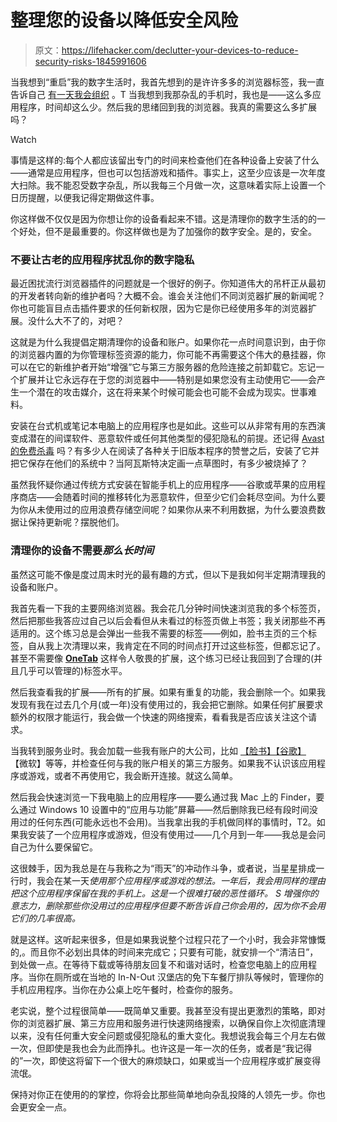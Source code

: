# 整理您的设备以降低安全风险

> 原文：<https://lifehacker.com/declutter-your-devices-to-reduce-security-risks-1845991606>

当我想到“重启”我的数字生活时，我首先想到的是许许多多的浏览器标签，我一直告诉自己 [有一天我会组织](https://lifehacker.com/close-all-your-tabs-just-close-em-1845775727) 。T 当我想到我那杂乱的手机时，我也是——这么多应用程序，时间却这么少。然后我的思绪回到我的浏览器。我真的需要这么多扩展吗？

Watch

事情是这样的:每个人都应该留出专门的时间来检查他们在各种设备上安装了什么——通常是应用程序，但也可以包括游戏和插件。事实上，这至少应该是一次年度大扫除。我不能忍受数字杂乱，所以我每三个月做一次，这意味着实际上设置一个日历提醒，以便我记得定期做这件事。

你这样做不仅仅是因为你想让你的设备看起来不错。这是清理你的数字生活的的一个好处，但不是最重要的。你这样做也是为了加强你的数字安全。是的，安全。

### 不要让古老的应用程序扰乱你的数字隐私

最近困扰流行浏览器插件的问题就是一个很好的例子。你知道伟大的吊杆正从最初的开发者转向新的维护者吗？大概不会。谁会关注他们不同浏览器扩展的新闻呢？你也可能盲目点击插件要求的任何新权限，因为它是你已经使用多年的浏览器扩展。没什么大不了的，对吧？

这就是为什么我提倡定期清理你的设备和账户。如果你花一点时间意识到，由于你的浏览器内置的为你管理标签资源的能力，你可能不再需要这个伟大的悬挂器，你可以在它的新维护者开始“增强”它与第三方服务器的危险连接之前卸载它。忘记一个扩展并让它永远存在于您的浏览器中——特别是如果您没有主动使用它——会产生一个潜在的攻击媒介，这在将来某个时候可能会也可能不会成为现实。世事难料。

安装在台式机或笔记本电脑上的应用程序也是如此。这些可以从非常有用的东西演变成潜在的间谍软件、恶意软件或任何其他类型的侵犯隐私的前提。还记得 [Avast 的免费杀毒](https://lifehacker.com/use-these-antivirus-and-anti-malware-apps-instead-of-av-1841264690) 吗？有多少人在阅读了各种关于旧版本程序的赞誉之后，安装了它并把它保存在他们的系统中？当阿瓦斯特决定画一点草图时，有多少被烧掉了？

虽然我怀疑你通过传统方式安装在智能手机上的应用程序——谷歌或苹果的应用程序商店——会随着时间的推移转化为恶意软件，但至少它们会耗尽空间。为什么要为你从未使用过的应用浪费存储空间呢？如果你从来不利用数据，为什么要浪费数据让保持更新呢？摆脱他们。

### 清理你的设备不需要*那么长时间*

虽然这可能不像是度过周末时光的最有趣的方式，但以下是我如何半定期清理我的设备和账户。

我首先看一下我的主要网络浏览器。我会花几分钟时间快速浏览我的多个标签页，然后把那些我答应过自己以后会看但从未看过的标签页做上书签；我关闭那些不再适用的。这个练习总是会弹出一些我不需要的标签——例如，脸书主页的三个标签，自从我上次清理以来，我肯定在不同的时间点打开过这些标签，但都忘记了。甚至不需要像 [**OneTab**](https://lifehacker.com/organize-your-browser-tabs-with-onetab-but-back-them-u-1837740779) 这样令人敬畏的扩展，这个练习已经让我回到了合理的(并且几乎可以管理的)标签水平。

然后我查看我的扩展——所有的扩展。如果有重复的功能，我会删除一个。如果我发现有我在过去几个月(或一年)没有使用过的，我会把它删除。如果任何扩展要求额外的权限才能运行，我会做一个快速的网络搜索，看看我是否应该关注这个请求。

当我转到服务业时。我会加载一些我有账户的大公司，比如 [【脸书】](https://lifehacker.com/remove-apps-linked-to-your-facebook-account-that-youre-1844251401)[【谷歌】](https://lifehacker.com/how-to-see-all-the-apps-that-have-access-to-your-google-1825453705) 【微软】等等，并检查任何与我的账户相关的第三方服务。如果我不认识该应用程序或游戏，或者不再使用它，我会断开连接。就这么简单。

然后我会快速浏览一下我电脑上的应用程序——要么通过我 Mac 上的 Finder，要么通过 Windows 10 设置中的“应用与功能”屏幕——然后删除我已经有段时间没用过的任何东西(可能永远也不会用)。当我拿出我的手机做同样的事情时，T2。如果我安装了一个应用程序或游戏，但没有使用过——几个月到一年——我总是会问自己为什么要保留它。

这很棘手，因为我总是在与我称之为“雨天”的冲动作斗争，或者说，当星星排成一行时，我会在某一天*使用那个应用程序或游戏的想法。一年后，我会用同样的理由把这个应用程序保留在我的手机上。这是一个很难打破的恶性循环。 S 增强你的意志力，删除那些你没用过的应用程序但要不断告诉自己你会用的，因为你不会用它们的几率很高。*

就是这样。这听起来很多，但是如果我说整个过程只花了一个小时，我会非常慷慨的,。而且你不必划出具体的时间来完成它；只要有可能，就安排一个“清洁日”，到处做一点。在等待下载或等待朋友回复不和谐对话时，检查您电脑上的应用程序。当你在厕所或在当地的 In-N-Out 汉堡店的免下车餐厅排队等候时，管理你的手机应用程序。当你在办公桌上吃午餐时，检查你的服务。

老实说，整个过程很简单——既简单又重要。我甚至没有提出更激烈的策略，即对你的浏览器扩展、第三方应用和服务进行快速网络搜索，以确保自你上次彻底清理以来，没有任何重大安全问题或侵犯隐私的重大变化。我想说我会每三个月左右做一次，但即使是我也会为此而挣扎。也许这是一年一次的任务，或者是“我记得的”一次，即使这将留下一个很大的麻烦缺口，如果或当一个应用程序或扩展变得流氓。

保持对你正在使用的的掌控，你将会比那些简单地向杂乱投降的人领先一步。你也会更安全一点。